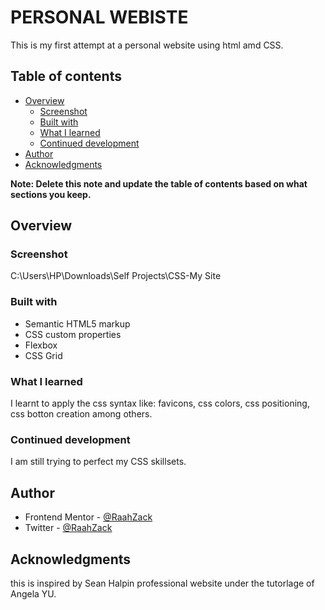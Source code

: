# PERSONAL WEBISTE

This is my first attempt at a personal website using html amd CSS.

## Table of contents

- [Overview](#overview)
  - [Screenshot](#screenshot)
  - [Built with](#built-with)
  - [What I learned](#what-i-learned)
  - [Continued development](#continued-development)
- [Author](#author)
- [Acknowledgments](#acknowledgments)

**Note: Delete this note and update the table of contents based on what sections you keep.**

## Overview

### Screenshot

C:\Users\HP\Downloads\Self Projects\CSS-My Site

### Built with

- Semantic HTML5 markup
- CSS custom properties
- Flexbox
- CSS Grid

### What I learned

I learnt to apply the css syntax like: favicons, css colors, css positioning, css botton creation among others.

### Continued development

I am still trying to perfect my CSS skillsets.

## Author

- Frontend Mentor - [@RaahZack](https://www.frontendmentor.io/profile/RaahZack)
- Twitter - [@RaahZack](https://www.twitter.com/RaahZack)


## Acknowledgments

this is inspired by Sean Halpin professional website under the tutorlage of Angela YU.
